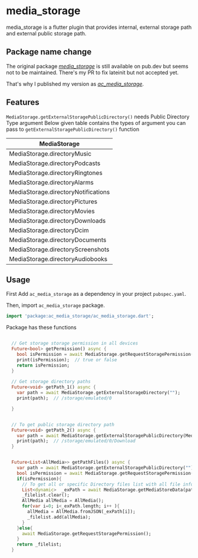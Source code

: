 # media_storage

media_storage is a flutter plugin that provides internal, external storage path and external public storage path.



## Package name change

The original package [*media_storage*](https://pub.dev/packages/media_storage)
is still available on pub.dev but seems not to be maintained. There's my PR to
fix lateinit but not accepted yet.

That's why I published my version as [*ac_media_storage*](https://pub.dev/packages/ac_media_storage).

## Features

`MediaStorage.getExternalStoragePublicDirectory()` needs Public Directory Type argument
Below given table contains the types of argument you can pass to `getExternalStoragePublicDirectory()` function

| MediaStorage                        |
|-------------------------------------|
| MediaStorage.directoryMusic         |
| MediaStorage.directoryPodcasts      |
| MediaStorage.directoryRingtones     |
| MediaStorage.directoryAlarms        |
| MediaStorage.directoryNotifications |
| MediaStorage.directoryPictures      |
| MediaStorage.directoryMovies        |
| MediaStorage.directoryDownloads     |
| MediaStorage.directoryDcim          |
| MediaStorage.directoryDocuments     |
| MediaStorage.directoryScreenshots   |
| MediaStorage.directoryAudiobooks    |

## Usage

First Add `ac_media_storage` as a dependency in your project `pubspec.yaml`.

Then, import `ac_media_storage` package.

```dart
import 'package:ac_media_storage/ac_media_storage.dart';
```

Package has these functions

```dart

  // Get storage storage permission in all devices
  Future<bool> getPermission() async {
    bool isPermission = await MediaStorage.getRequestStoragePermission();
    print(isPermission);  // true or false
    return isPermission;
  }
  
  // Get storage directory paths
  Future<void> getPath_1() async {
    var path = await MediaStorage.getExternalStorageDirectory("");
    print(path);  // /storage/emulated/0

  }


  // To get public storage directory path
  Future<void> getPath_2() async {
    var path = await MediaStorage.getExternalStoragePublicDirectory(MediaStorage.directoryDownloads);
    print(path);  // /storage/emulated/0/Download
  }
```

```dart

  Future<List<AllMedia>> getPathFiles() async {
    var path = await MediaStorage.getExternalStoragePublicDirectory("");
    bool isPermission = await MediaStorage.getRequestStoragePermission();
    if(isPermission){
      // To get all or specific Directory files list with all file informations.
      List<dynamic>  _exPath = await MediaStorage.getMediaStoreData(path);
      _filelist.clear();
      AllMedia allMedia = AllMedia();
      for(var i=0; i<_exPath.length; i++ ){
        allMedia = AllMedia.fromJSON(_exPath[i]);
        _filelist.add(allMedia);
      }
    }else{
      await MediaStorage.getRequestStoragePermission();
    }
    return _filelist;
  }
```